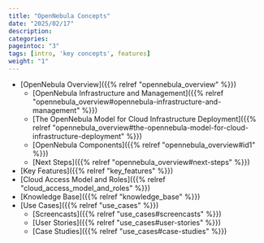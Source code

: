 ```yaml
---
title: "OpenNebula Concepts"
date: "2025/02/17"
description:
categories:
pageintoc: "3"
tags: [intro, 'key concepts', features]
weight: "1"
---
```


<a id="opennebula-concepts"></a>

<!--# OpenNebula Concepts -->

* [OpenNebula Overview]({{% relref "opennebula_overview" %}})
  * [OpenNebula Infrastructure and Management]({{% relref "opennebula_overview#opennebula-infrastructure-and-management" %}})
  * [The OpenNebula Model for Cloud Infrastructure Deployment]({{% relref "opennebula_overview#the-opennebula-model-for-cloud-infrastructure-deployment" %}})
  * [OpenNebula Components]({{% relref "opennebula_overview#id1" %}})
  * [Next Steps]({{% relref "opennebula_overview#next-steps" %}})
* [Key Features]({{% relref "key_features" %}})
* [Cloud Access Model and Roles]({{% relref "cloud_access_model_and_roles" %}})
* [Knowledge Base]({{% relref "knowledge_base" %}})
* [Use Cases]({{% relref "use_cases" %}})
  * [Screencasts]({{% relref "use_cases#screencasts" %}})
  * [User Stories]({{% relref "use_cases#user-stories" %}})
  * [Case Studies]({{% relref "use_cases#case-studies" %}})
